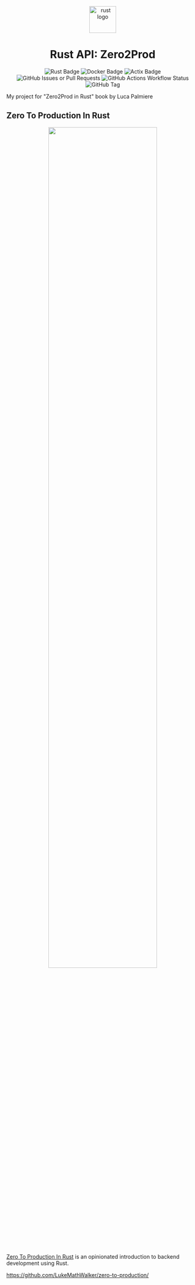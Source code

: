 <p align="center">
  <a href="https://www.rust-lang.org">
    <img alt="rust logo" src="https://upload.wikimedia.org/wikipedia/commons/d/d5/Rust_programming_language_black_logo.svg" width="70" />
  </a>
</p>
<h1 align="center">
  Rust API: Zero2Prod
</h1>

<div align="center">
  <img src="https://img.shields.io/badge/Rust-000?logo=rust&logoColor=fff&style=for-the-badge" alt="Rust Badge">
  <img src="https://img.shields.io/badge/Docker-2496ED?logo=docker&logoColor=fff&style=for-the-badge" alt="Docker Badge">
  <img src="https://img.shields.io/badge/Actix-000?logo=actix&logoColor=fff&style=for-the-badge" alt="Actix Badge">
</div>

<div align="center">
  <img alt="GitHub Issues or Pull Requests" src="https://img.shields.io/github/issues-pr/MatthewGadsden/rust-zero2prod">
  <img alt="GitHub Actions Workflow Status" src="https://img.shields.io/github/actions/workflow/status/MatthewGadsden/rust-zero2prod/general-ci.yaml">
  <img alt="GitHub Tag" src="https://img.shields.io/github/v/tag/MatthewGadsden/rust-zero2prod">
</div>

My project for "Zero2Prod in Rust" book by Luca Palmiere

## Zero To Production In Rust

<div align="center"><a href="https://zero2prod.com" target="_blank"><img src="https://www.zero2prod.com/assets/img/zero2prod.png" width="75%" /></a></div>

[Zero To Production In Rust](https://zero2prod.com) is an opinionated introduction to backend development using Rust.

https://github.com/LukeMathWalker/zero-to-production/
